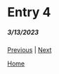 # Entry 4
##### 3/13/2023




















[Previous](entry03.md) | [Next](entry05.md)

[Home](../README.md)
